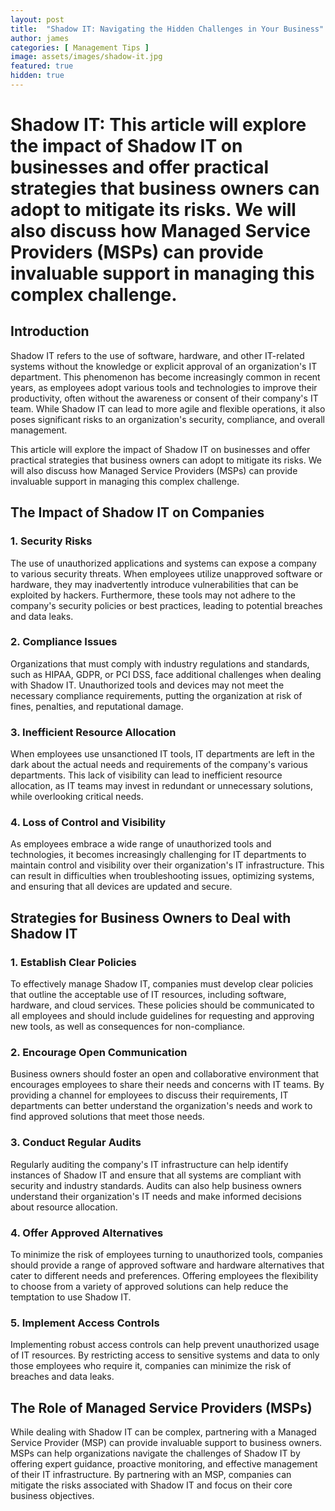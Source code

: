 ```yaml
---
layout: post
title:  "Shadow IT: Navigating the Hidden Challenges in Your Business"
author: james
categories: [ Management Tips ]
image: assets/images/shadow-it.jpg
featured: true
hidden: true
---
```

# Shadow IT: This article will explore the impact of Shadow IT on businesses and offer practical strategies that business owners can adopt to mitigate its risks. We will also discuss how Managed Service Providers (MSPs) can provide invaluable support in managing this complex challenge.

## Introduction

Shadow IT refers to the use of software, hardware, and other IT-related systems without the knowledge or explicit approval of an organization's IT department. This phenomenon has become increasingly common in recent years, as employees adopt various tools and technologies to improve their productivity, often without the awareness or consent of their company's IT team. While Shadow IT can lead to more agile and flexible operations, it also poses significant risks to an organization's security, compliance, and overall management.

This article will explore the impact of Shadow IT on businesses and offer practical strategies that business owners can adopt to mitigate its risks. We will also discuss how Managed Service Providers (MSPs) can provide invaluable support in managing this complex challenge.

## The Impact of Shadow IT on Companies

### 1. Security Risks

The use of unauthorized applications and systems can expose a company to various security threats. When employees utilize unapproved software or hardware, they may inadvertently introduce vulnerabilities that can be exploited by hackers. Furthermore, these tools may not adhere to the company's security policies or best practices, leading to potential breaches and data leaks.

### 2. Compliance Issues

Organizations that must comply with industry regulations and standards, such as HIPAA, GDPR, or PCI DSS, face additional challenges when dealing with Shadow IT. Unauthorized tools and devices may not meet the necessary compliance requirements, putting the organization at risk of fines, penalties, and reputational damage.

### 3. Inefficient Resource Allocation

When employees use unsanctioned IT tools, IT departments are left in the dark about the actual needs and requirements of the company's various departments. This lack of visibility can lead to inefficient resource allocation, as IT teams may invest in redundant or unnecessary solutions, while overlooking critical needs.

### 4. Loss of Control and Visibility

As employees embrace a wide range of unauthorized tools and technologies, it becomes increasingly challenging for IT departments to maintain control and visibility over their organization's IT infrastructure. This can result in difficulties when troubleshooting issues, optimizing systems, and ensuring that all devices are updated and secure.

## Strategies for Business Owners to Deal with Shadow IT

### 1. Establish Clear Policies

To effectively manage Shadow IT, companies must develop clear policies that outline the acceptable use of IT resources, including software, hardware, and cloud services. These policies should be communicated to all employees and should include guidelines for requesting and approving new tools, as well as consequences for non-compliance.

### 2. Encourage Open Communication

Business owners should foster an open and collaborative environment that encourages employees to share their needs and concerns with IT teams. By providing a channel for employees to discuss their requirements, IT departments can better understand the organization's needs and work to find approved solutions that meet those needs.

### 3. Conduct Regular Audits

Regularly auditing the company's IT infrastructure can help identify instances of Shadow IT and ensure that all systems are compliant with security and industry standards. Audits can also help business owners understand their organization's IT needs and make informed decisions about resource allocation.

### 4. Offer Approved Alternatives

To minimize the risk of employees turning to unauthorized tools, companies should provide a range of approved software and hardware alternatives that cater to different needs and preferences. Offering employees the flexibility to choose from a variety of approved solutions can help reduce the temptation to use Shadow IT.

### 5. Implement Access Controls

Implementing robust access controls can help prevent unauthorized usage of IT resources. By restricting access to sensitive systems and data to only those employees who require it, companies can minimize the risk of breaches and data leaks.

## The Role of Managed Service Providers (MSPs)

While dealing with Shadow IT can be complex, partnering with a Managed Service Provider (MSP) can provide invaluable support to business owners. MSPs can help organizations navigate the challenges of Shadow IT by offering expert guidance, proactive monitoring, and effective management of their IT infrastructure. By partnering with an MSP, companies can mitigate the risks associated with Shadow IT and focus on their core business objectives.
